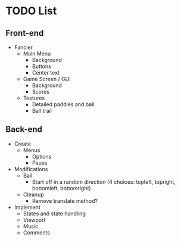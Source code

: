 # TODO List

## Front-end
- Fancier
    - Main Menu
        - Background
        - Buttons
        - Center text
    - Game Screen / GUI
        - Background
        - Scores
    - Textures
        - Detailed paddles and ball
        - Ball trail

## Back-end
- Create
    - Menus
        - Options
        - Pause
- Modifications
    - Ball
        - Start off in a random direction (4 choices: topleft, topright, bottomleft, bottomright)
    - Cleanup
        - Remove translate method?
- Implement
    - States and state handling
    - Viewport
    - Music
    - Comments
